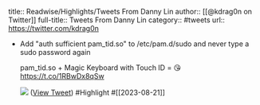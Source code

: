 title:: Readwise/Highlights/Tweets From Danny Lin
author:: [[@kdrag0n on Twitter]]
full-title:: Tweets From Danny Lin
category:: #tweets
url:: https://twitter.com/kdrag0n

- Add "auth sufficient pam_tid.so" to /etc/pam.d/sudo and never type a sudo password again
  
  pam_tid.so + Magic Keyboard with Touch ID = 😘 https://t.co/1RBwDx8qSw
  
  ![](https://pbs.twimg.com/media/F3-h41maUAAQt4z.jpg) ([View Tweet](https://twitter.com/kdrag0n/status/1693326279674630176)) #Highlight #[[2023-08-21]]